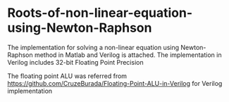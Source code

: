 # Roots-of-non-linear-equation-using-Newton-Raphson
The implementation for solving a non-linear equation using Newton-Raphson method in Matlab and Verilog is attached. The implementation in Verilog includes 32-bit Floating Point Precision


The floating point ALU was referred from https://github.com/CruzeBurada/Floating-Point-ALU-in-Verilog for Verilog implementation

